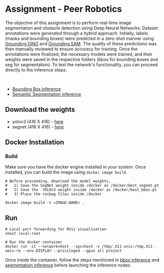 # Assignment - Peer Robotics
The objective of this assignment is to perform real-time image segmentation and obstacle detection using Deep Neural Networks. Dataset annotations were generated through a hybrid approach. Initially, labels (masks and bounding boxes) were predicted in a zero-shot manner using [Grounding DINO](https://github.com/IDEA-Research/GroundingDINO) and [Grounding SAM](https://github.com/IDEA-Research/Grounded-Segment-Anything). The quality of these predictions was then manually reviewed to ensure accuracy for training. Once the annotations were finalized, the necessary models were trained, and their weights were saved in the respective folders (bbox for bounding boxes and seg for segmentation). To test the network's functionality, you can proceed directly to the inference steps.

<br>

- [Bounding Box inference](./bbox/README.md)  
- [Semantic Segmentation inference](./seg/README.md)

## Download the weights
- yolov3 (416 X 416) - [here](https://drive.google.com/file/d/13NHccIt-mt-Jmsx1Dwe34q1tS3qJwaCS/view?usp=sharing)
- segnet (416 X 416) - [here](https://drive.google.com/file/d/1V0Ax7RgARmh00KV3CjMrs1TXdk3zrDib/view?usp=sharing) 


## Docker Installation 
### Build
Make sure you have the docker engine installed in your system. Once installed, you can build the image using `docker image build`. 

```
# Before proceeding, download the model weights,
#   1) Save the SegNet weight inside /docker as /docker/best_segnet.pt
#   2) Save the  YOLOv3 weight inside /docker as /docker/best_bbox.pt
#   3) Place the rosbag files inside /docker

docker image build -t <IMAGE-NAME> .

```
## Run 
```
# Local port forwarding for RViz visualisation
xhost local:root

# Run the docker container
docker run -it --network=host --ipc=host -v /tmp/.X11-unix:/tmp.X11-umix:rw --env DISPLAY --privileged --gpus all project
```

Once inside the container, follow the steps mentioned in 
[bbox inference](./bbox/README.md) and [segmentation inference](./seg/README.md) before launching the inference nodes. 
